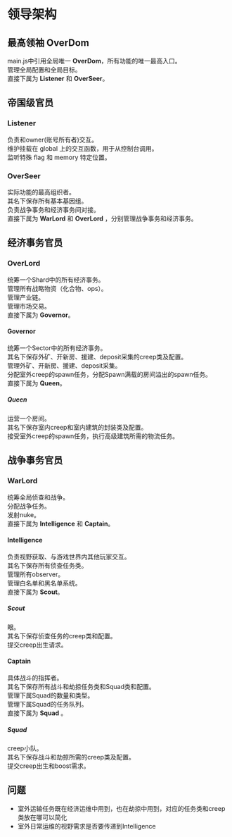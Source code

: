 # 领导架构

## 最高领袖 OverDom
main.js中引用全局唯一 **OverDom**，所有功能的唯一最高入口。  
管理全局配置和全局目标。  
直接下属为 **Listener** 和 **OverSeer**。
## 帝国级官员
### Listener
负责和owner(账号所有者)交互。  
维护挂载在 global 上的交互函数，用于从控制台调用。  
监听特殊 flag 和 memory 特定位置。
### OverSeer
实际功能的最高组织者。  
其名下保存所有基本基因组。  
负责战争事务和经济事务间对接。  
直接下属为 **WarLord** 和 **OverLord** ，分别管理战争事务和经济事务。  
## 经济事务官员
### OverLord
统筹一个Shard中的所有经济事务。  
管理所有战略物资（化合物、ops）。  
管理产业链。  
管理市场交易。  
直接下属为 **Governor**。
#### Governor
统筹一个Sector中的所有经济事务。  
其名下保存外矿、开新房、援建、deposit采集的creep类及配置。  
管理外矿、开新房、援建、deposit采集。  
分配室外creep的spawn任务，分配Spawn满载的房间溢出的spawn任务。  
直接下属为 **Queen**。  
##### Queen
运营一个房间。  
其名下保存室内creep和室内建筑的封装类及配置。  
接受室外creep的spawn任务，执行高级建筑所需的物流任务。
## 战争事务官员
### WarLord
统筹全局侦查和战争。  
分配战争任务。  
发射nuke。  
直接下属为 **Intelligence** 和 **Captain**。  
#### Intelligence
负责视野获取、与游戏世界内其他玩家交互。  
其名下保存所有侦查任务类。  
管理所有observer。  
管理白名单和黑名单系统。  
直接下属为 **Scout**。
##### Scout
眼。  
其名下保存侦查任务的creep类和配置。  
提交creep出生请求。
#### Captain
具体战斗的指挥者。  
其名下保存所有战斗和劫掠任务类和Squad类和配置。   
管理下属Squad的数量和类型。    
管理下属Squad的任务队列。   
直接下属为 **Squad** 。 
##### Squad 
creep小队。  
其名下保存战斗和劫掠所需的creep类及配置。  
提交creep出生和boost需求。  
## 问题
* 室外运输任务既在经济运维中用到，也在劫掠中用到，对应的任务类和creep类放在哪可以简化
* 室外日常运维的视野需求是否要传递到Intelligence